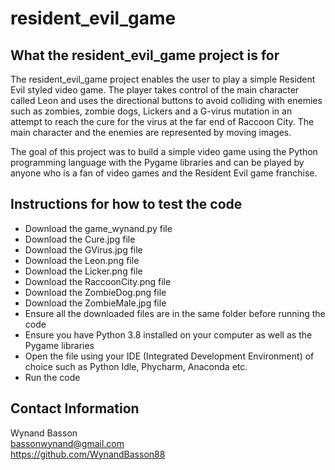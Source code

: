 # resident_evil_game
## What the resident_evil_game project is for
The resident_evil_game project enables the user to play a simple Resident Evil styled video game. 
The player takes control of the main character called Leon and uses the directional buttons to avoid colliding with enemies such as zombies, zombie dogs, Lickers and a G-virus mutation in an attempt to reach the cure for the virus at the far end of Raccoon City.
The main character and the enemies are represented by moving images.

The goal of this project was to build a simple video game using the Python programming language with the Pygame libraries and can be played by anyone who is a fan of video games and the Resident Evil game franchise.

## Instructions for how to test the code
* Download the game_wynand.py file
* Download the Cure.jpg file
* Download the GVirus.jpg file
* Download the Leon.png file
* Download the Licker.png file
* Download the RaccoonCity.png file
* Download the ZombieDog.png file
* Download the ZombieMale.jpg file
* Ensure all the downloaded files are in the same folder before running the code
* Ensure you have Python 3.8 installed on your computer as well as the Pygame libraries
* Open the file using your IDE (Integrated Development Environment) of choice such as Python Idle, Phycharm, Anaconda etc.
* Run the code

## Contact Information
Wynand Basson  
bassonwynand@gmail.com  
https://github.com/WynandBasson88
